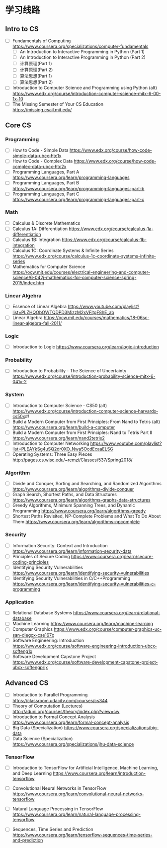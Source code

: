 # 学习线路

## Intro to CS

- [ ] Fundamentals of Computing  <https://www.coursera.org/specializations/computer-fundamentals>
  - [ ] An Introduction to Interactive Programming in Python (Part 1)
  - [ ] An Introduction to Interactive Programming in Python (Part 2)
  - [ ] 计算原理(Part 1)
  - [ ] 计算原理(Part 2)
  - [ ] 算法思想(Part 1)
  - [ ] 算法思想(Part 2)

- [ ] Introduction to Computer Science and Programming using Python (alt)  <https://www.edx.org/course/introduction-computer-science-mitx-6-00-1x-10>
- [ ] The Missing Semester of Your CS Education  <https://missing.csail.mit.edu/>

## Core CS

### Programming

- [ ] How to Code - Simple Data  <https://www.edx.org/course/how-code-simple-data-ubcx-htc1x>
- [ ] How to Code - Complex Data  <https://www.edx.org/course/how-code-complex-data-ubcx-htc2x>
- [ ] Programming Languages, Part A  <https://www.coursera.org/learn/programming-languages>
- [ ] Programming Languages, Part B  <https://www.coursera.org/learn/programming-languages-part-b>
- [ ] Programming Languages, Part C  <https://www.coursera.org/learn/programming-languages-part-c>

### Math

- [ ] Calculus & Discrete Mathematics
- [ ] Calculus 1A: Differentiation  <https://www.edx.org/course/calculus-1a-differentiation>
- [ ] Calculus 1B: Integration  <https://www.edx.org/course/calculus-1b-integration>
- [ ] Calculus 1C: Coordinate Systems & Infinite Series  <https://www.edx.org/course/calculus-1c-coordinate-systems-infinite-series>
- [ ] Mathematics for Computer Science  <https://ocw.mit.edu/courses/electrical-engineering-and-computer-science/6-042j-mathematics-for-computer-science-spring-2015/index.htm>

### Linear Algebra

- [ ] Essence of Linear Algebra  <https://www.youtube.com/playlist?list=PLZHQObOWTQDPD3MizzM2xVFitgF8hE_ab>
- [ ] Linear Algebra  <https://ocw.mit.edu/courses/mathematics/18-06sc-linear-algebra-fall-2011/>

### Logic

- [ ] Introduction to Logic  <https://www.coursera.org/learn/logic-introduction>

### Probability

- [ ] Introduction to Probability - The Science of Uncertainty  <https://www.edx.org/course/introduction-probability-science-mitx-6-041x-2>

### System

- [ ] Introduction to Computer Science - CS50 (alt)  <https://www.edx.org/course/introduction-computer-science-harvardx-cs50x>#!
- [ ] Build a Modern Computer from First Principles: From Nand to Tetris (alt)  <https://www.coursera.org/learn/build-a-computer>
- [ ] Build a Modern Computer from First Principles: Nand to Tetris Part II  <https://www.coursera.org/learn/nand2tetris2>
- [ ] Introduction to Computer Networking  <https://www.youtube.com/playlist?list=PLEAYkSg4uSQ2dr0XO_Nwa5OcdEcaaELSG>
- [ ] Operating Systems: Three Easy Pieces  <http://pages.cs.wisc.edu/~remzi/Classes/537/Spring2018/>

### Algorithm

- [ ] Divide and Conquer, Sorting and Searching, and Randomized Algorithms <https://www.coursera.org/learn/algorithms-divide-conquer>
- [ ] Graph Search, Shortest Paths, and Data Structures <https://www.coursera.org/learn/algorithms-graphs-data-structures>
- [ ] Greedy Algorithms, Minimum Spanning Trees, and Dynamic Programming <https://www.coursera.org/learn/algorithms-greedy>
- [ ] Shortest Paths Revisited, NP-Complete Problems and What To Do About Them <https://www.coursera.org/learn/algorithms-npcomplete>

### Security

- [ ] Information Security: Context and Introduction <https://www.coursera.org/learn/information-security-data>
- [ ] Principles of Secure Coding  <https://www.coursera.org/learn/secure-coding-principles>
- [ ] Identifying Security Vulnerabilities  <https://www.coursera.org/learn/identifying-security-vulnerabilities>
- [ ] Identifying Security Vulnerabilities in C/C++Programming  <https://www.coursera.org/learn/identifying-security-vulnerabilities-c-programming>

### Application

- [ ] Relational Database Systems  <https://www.coursera.org/learn/relational-database>
- [ ] Machine Learning  <https://www.coursera.org/learn/machine-learning>
- [ ] Computer Graphics  <https://www.edx.org/course/computer-graphics-uc-san-diegox-cse167x>
- [ ] Software Engineering: Introduction  <https://www.edx.org/course/software-engineering-introduction-ubcx-softeng1x>
- [ ] Software Development Capstone Project  <https://www.edx.org/course/software-development-capstone-project-ubcx-softengprjx>

## Advanced CS

- [ ] Introduction to Parallel Programming  <https://classroom.udacity.com/courses/cs344>
- [ ] Theory of Computation (Lectures)  <http://aduni.org/courses/theory/index.php?view=cw>
- [ ] Introduction to Formal Concept Analysis  <https://www.coursera.org/learn/formal-concept-analysis>
- [ ] Big Data (Specialization)  <https://www.coursera.org/specializations/big-data>
- [ ] Data Science (Specialization)  <https://www.coursera.org/specializations/jhu-data-science>

### TensorFlow

- [ ] Introduction to TensorFlow for Artificial Intelligence, Machine Learning, and Deep Learning <https://www.coursera.org/learn/introduction-tensorflow>
- [ ] Convolutional Neural Networks in TensorFlow <https://www.coursera.org/learn/convolutional-neural-networks-tensorflow>
- [ ] Natural Language Processing in TensorFlow <https://www.coursera.org/learn/natural-language-processing-tensorflow>
- [ ] Sequences, Time Series and Prediction <https://www.coursera.org/learn/tensorflow-sequences-time-series-and-prediction>


